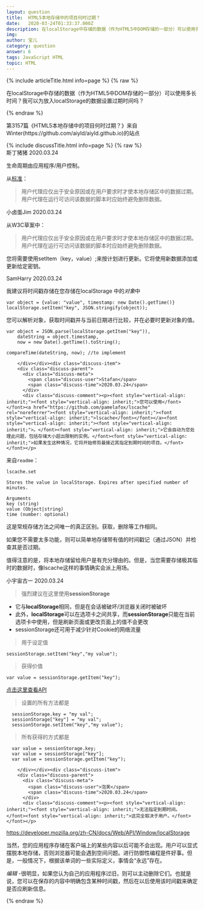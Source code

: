```yaml
---
layout: question
title:  HTML5本地存储中的项目何时过期？
date:   2020-03-24T01:33:37.000Z
description: 在localStorage中存储的数据（作为HTML5中DOM存储的一部分）可以使用多长时间？我可以为放入localStorage的数据设置过期时间吗？...
img: 
author: 宝儿
category: question
answer: 6
tags: JavaScript HTML
topic: HTML
---
```

<div class="article-root">
  <div class="article">
    {% include articleTitle.html info=page %}
    {% raw %}
    <div class="article-content"><p><font style="vertical-align: inherit;"><font style="vertical-align: inherit;">在localStorage中存储的数据（作为HTML5中DOM存储的一部分）可以使用多长时间？</font><font style="vertical-align: inherit;">我可以为放入localStorage的数据设置过期时间吗？</font></font></p></div>
    {% endraw %}
  </div>
  <p class="winter_mark">第3157篇《HTML5本地存储中的项目何时过期？》来自Winter(https://github.com/aiyld/aiyld.github.io)的站点</p>
  <div class="discuss-wrapper">
    {% include discussTitle.html info=page %}
    {% raw %}
    <div class="discuss-list">
    <div class="discuss-item">
        <div class="discuss-parent">
          <div class="discuss-meta">
            <span class="discuss-user">斯丁猪猪</span>
            <span class="discuss-time">2020.03.24</span>
          </div>
          <div class="discuss-comment"><p><font style="vertical-align: inherit;"><font style="vertical-align: inherit;">生命周期由应用程序/用户控制。</font></font></p>

<p><font style="vertical-align: inherit;"><font style="vertical-align: inherit;">从</font></font><a href="http://dev.w3.org/html5/webstorage/" rel="noreferrer"><font style="vertical-align: inherit;"><font style="vertical-align: inherit;">标准</font></font></a><font style="vertical-align: inherit;"><font style="vertical-align: inherit;">：</font></font></p>

<blockquote>
  <p><font style="vertical-align: inherit;"><font style="vertical-align: inherit;">用户代理应仅出于安全原因或在用户要求时才使本地存储区中的数据过期。</font><font style="vertical-align: inherit;">用户代理在运行可访问该数据的脚本时应始终避免删除数据。</font></font></p>
</blockquote></div>
        </div></div><div class="discuss-item">
        <div class="discuss-parent">
          <div class="discuss-meta">
            <span class="discuss-user">小卤蛋Jim</span>
            <span class="discuss-time">2020.03.24</span>
          </div>
          <div class="discuss-comment"><p><font style="vertical-align: inherit;"><font style="vertical-align: inherit;">从W3C草案中：</font></font></p>

<blockquote>
  <p><font style="vertical-align: inherit;"><font style="vertical-align: inherit;">用户代理应仅出于安全原因或在用户要求时才使本地存储区中的数据过期。</font><font style="vertical-align: inherit;">用户代理在运行可访问该数据的脚本时应始终避免删除数据。</font></font></p>
</blockquote>

<p><font style="vertical-align: inherit;"><font style="vertical-align: inherit;">您将需要使用setItem（key，value）;来按计划进行更新。</font><font style="vertical-align: inherit;">它将使用新数据添加或更新给定密钥。</font></font></p></div>
        </div></div><div class="discuss-item">
        <div class="discuss-parent">
          <div class="discuss-meta">
            <span class="discuss-user">SamHarry</span>
            <span class="discuss-time">2020.03.24</span>
          </div>
          <div class="discuss-comment"><p><font style="vertical-align: inherit;"><font style="vertical-align: inherit;">我建议将时间戳</font><font style="vertical-align: inherit;">存储在您存储在localStorage </font><font style="vertical-align: inherit;">中的</font></font><em><font style="vertical-align: inherit;"><font style="vertical-align: inherit;">对象</font></font></em><font style="vertical-align: inherit;"><font style="vertical-align: inherit;">中</font></font></p>

<pre><code>var object = {value: "value", timestamp: new Date().getTime()}<font></font>
localStorage.setItem("key", JSON.stringify(object));<font></font>
</code></pre>

<p><font style="vertical-align: inherit;"><font style="vertical-align: inherit;">您可以解析对象，获取时间戳并与当前日期进行比较，并在必要时更新对象的值。</font></font></p>

<pre><code>var object = JSON.parse(localStorage.getItem("key")),<font></font>
    dateString = object.timestamp,<font></font>
    now = new Date().getTime().toString();<font></font>
<font></font>
compareTime(dateString, now); //to implement<font></font>
</code></pre></div>
        </div></div><div class="discuss-item">
        <div class="discuss-parent">
          <div class="discuss-meta">
            <span class="discuss-user">Stafan</span>
            <span class="discuss-time">2020.03.24</span>
          </div>
          <div class="discuss-comment"><p><font style="vertical-align: inherit;"><font style="vertical-align: inherit;">您可以使用</font></font><a href="https://github.com/pamelafox/lscache" rel="noreferrer"><font style="vertical-align: inherit;"><font style="vertical-align: inherit;">lscache</font></font></a><font style="vertical-align: inherit;"><font style="vertical-align: inherit;">。</font><font style="vertical-align: inherit;">它会自动为您处理此问题，包括存储大小超出限制的实例。</font><font style="vertical-align: inherit;">如果发生这种情况，它将开始修剪最接近其指定到期时间的项目。</font></font></p>

<p><font style="vertical-align: inherit;"><font style="vertical-align: inherit;">来自</font></font><code>readme</code><font style="vertical-align: inherit;"><font style="vertical-align: inherit;">：</font></font></p>

<pre><code>lscache.set<font></font>
<font></font>
Stores the value in localStorage. Expires after specified number of minutes.<font></font>
<font></font>
Arguments<font></font>
key (string)<font></font>
value (Object|string)<font></font>
time (number: optional)<font></font>
</code></pre>

<p><font style="vertical-align: inherit;"><font style="vertical-align: inherit;">这是常规存储方法之间唯一的真正区别。</font><font style="vertical-align: inherit;">获取，删除等工作相同。</font></font></p>

<p><font style="vertical-align: inherit;"><font style="vertical-align: inherit;">如果您不需要太多功能，则可以简单地存储带有值的时间戳记（通过JSON）并检查其是否过期。</font></font></p>

<p><font style="vertical-align: inherit;"><font style="vertical-align: inherit;">值得注意的是，将本地存储留给用户是有充分理由的。</font><font style="vertical-align: inherit;">但是，当您需要存储极其临时的数据时，像lscache这样的事情确实会派上用场。  </font></font></p></div>
        </div></div><div class="discuss-item">
        <div class="discuss-parent">
          <div class="discuss-meta">
            <span class="discuss-user">小宇宙古一</span>
            <span class="discuss-time">2020.03.24</span>
          </div>
          <div class="discuss-comment"><blockquote>
  <p><font style="vertical-align: inherit;"><font style="vertical-align: inherit;">强烈建议在这里使用</font></font><strong><font style="vertical-align: inherit;"><font style="vertical-align: inherit;">sessionStorage</font></font></strong></p>
</blockquote>

<ul>
<li><font style="vertical-align: inherit;"><font style="vertical-align: inherit;">它与</font></font><strong><font style="vertical-align: inherit;"><font style="vertical-align: inherit;">localStorage</font></font></strong><font style="vertical-align: inherit;"><font style="vertical-align: inherit;">相同，</font><font style="vertical-align: inherit;">但是在会话被破坏/浏览器关闭时被破坏</font></font></li>
<li><font style="vertical-align: inherit;"><font style="vertical-align: inherit;">此外，</font></font><strong><font style="vertical-align: inherit;"><font style="vertical-align: inherit;">localStorage</font></font></strong><font style="vertical-align: inherit;"><font style="vertical-align: inherit;">可以在选项卡之间共享，而</font></font><strong><font style="vertical-align: inherit;"><font style="vertical-align: inherit;">sessionStorage</font></font></strong><font style="vertical-align: inherit;"><font style="vertical-align: inherit;">只能在当前选项卡中使用，但是刷新页面或更改页面上的值不会更改</font></font></li>
<li><font style="vertical-align: inherit;"><font style="vertical-align: inherit;">sessionStorage还可用于减少针对Cookie的网络流量</font></font></li>
</ul>

<blockquote>
  <p><font style="vertical-align: inherit;"><font style="vertical-align: inherit;">用于设定值</font></font></p>
</blockquote>

<pre><code>sessionStorage.setItem("key","my value");
</code></pre>

<blockquote>
  <p><font style="vertical-align: inherit;"><font style="vertical-align: inherit;">获得价值</font></font></p>
</blockquote>

<pre><code>var value = sessionStorage.getItem("key");
</code></pre>

<p><a href="https://developer.mozilla.org/en/docs/Web/API/Window/sessionStorage" rel="nofollow noreferrer"><font style="vertical-align: inherit;"><font style="vertical-align: inherit;">点击这里查看API</font></font></a></p>

<blockquote>
  <p><font style="vertical-align: inherit;"><font style="vertical-align: inherit;">设置的所有方法都是</font></font></p>
</blockquote>

<pre><code>  sessionStorage.key = "my val";<font></font>
  sessionStorage["key"] = "my val";<font></font>
  sessionStorage.setItem("key","my value");<font></font>
</code></pre>

<blockquote>
  <p><font style="vertical-align: inherit;"><font style="vertical-align: inherit;">所有获得的方式都是</font></font></p>
</blockquote>

<pre><code>  var value = sessionStorage.key;<font></font>
  var value = sessionStorage["key"];<font></font>
  var value = sessionStorage.getItem("key");<font></font>
</code></pre></div>
        </div></div><div class="discuss-item">
        <div class="discuss-parent">
          <div class="discuss-meta">
            <span class="discuss-user">泡芙</span>
            <span class="discuss-time">2020.03.24</span>
          </div>
          <div class="discuss-comment"><p><font style="vertical-align: inherit;"><font style="vertical-align: inherit;">无法指定到期时间。</font><font style="vertical-align: inherit;">这完全取决于用户。</font></font></p>

<p><a href="https://developer.mozilla.org/en-US/docs/Web/API/Window/localStorage" rel="noreferrer"><font style="vertical-align: inherit;"><font style="vertical-align: inherit;">https://developer.mozilla.org/zh-CN/docs/Web/API/Window/localStorage</font></font></a></p>

<p><font style="vertical-align: inherit;"><font style="vertical-align: inherit;">当然，您的应用程序存储在客户端上的某些内容以后可能不会出现。</font><font style="vertical-align: inherit;">用户可以显式摆脱本地存储，否则浏览器可能会遇到空间问题。</font><font style="vertical-align: inherit;">进行防御性编程是件好事。</font><font style="vertical-align: inherit;">但是，一般情况下，根据该单词的一些实际定义，事情会“永远”存在。</font></font></p>

<p><em><font style="vertical-align: inherit;"><font style="vertical-align: inherit;">编辑</font></font></em><font style="vertical-align: inherit;"><font style="vertical-align: inherit;"> -很明显，如果您认为自己的应用程序过旧，则可以主动删除它们。</font><font style="vertical-align: inherit;">也就是说，您可以在保存的内容中明确包含某种时间戳，然后在以后使用该时间戳来确定是否应刷新信息。</font></font></p></div>
        </div></div>
    </div>
    {% endraw %}
  </div>
<div>
